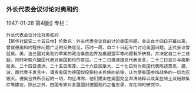 ### 外长代表会议讨论对奥和约

1947-01-28
第4版()
专栏：

    外长代表会议讨论对奥和约
    【新华社延安二十五日电】伦敦讯：外长代表会议目前讨论奥国问题。会议自十四日开幕以来，曾就德奥和约程序问题广泛的交换意见，历时一周，自二十日起专门讨论奥国问题。正式会议曾就英、美、法三国对奥和约草案的政治条款边界及撤退盟军等问题有所研商，并决定自二十二日起，同时听取六盟国代表对奥国和约的意见。二十二日邀请捷克代表发言，二十三日波兰与南斯拉夫、二十四日澳洲、二十五日南菲、二十六日加拿大、二十七日则为奥国代表陈述意见，捷、波、南代表于发言中，谴责奥国为德国奴役斯拉夫民族的前锋，认为使奥国参加战争的一切均应毁灭。德奥合并所引起的一切，均应清除。他们提出在奥国完全肃清纳粹以及某些领土及赔款条件等建议，除此之外，四国专家对各盟国对德国和约之备忘录，亦在同时研究中。
